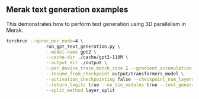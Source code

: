 <!---
Copyright (c) 2022, HPDL group, PDL lab, NUDT.  All rights reserved.

Maintainer: TXacs (txacs1993@gmail.com)

Licensed under the Apache License, Version 2.0 (the "License");
you may not use this file except in compliance with the License.
You may obtain a copy of the License at

    http://www.apache.org/licenses/LICENSE-2.0

Unless required by applicable law or agreed to in writing, software
distributed under the License is distributed on an "AS IS" BASIS,
WITHOUT WARRANTIES OR CONDITIONS OF ANY KIND, either express or implied.
See the License for the specific language governing permissions and
limitations under the License.
-->

## Merak text generation examples

This demonstrates how to perform text generation using 3D parallelism in Merak.

```bash
torchrun --nproc_per_node=4 \
               run_gpt_text_generation.py \
               --model-name gpt2 \
               --cache-dir ./cache/gpt2-110M \
               --output_dir ./output \
               --per_device_train_batch_size 1 --gradient_accumulation_steps 1 \
               --resume_from_checkpoint output/transformers_model \
               --activation_checkpointing false --checkpoint_num_layers 0 \
               --return_logits true --no_tie_modules true --text_generation true --seed 42 \
               --split_method layer_split
```


